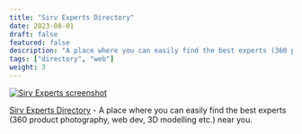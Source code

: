 ```yaml
---
title: "Sirv Experts Directory"
date: 2023-08-01
draft: false
featured: false
description: "A place where you can easily find the best experts (360 product photography, web dev, 3D modelling etc.) near you."
tags: ["directory", "web"]
weight: 3
---
```


<a href="https://experts.sirv.com" target="_blank"><img class="Sirv" data-src="https://cdn.earthroulette.com/varyvoda/experts.png" src="https://cdn.earthroulette.com/varyvoda/experts.png?q=10" alt="Sirv Experts screenshot"></a>

[Sirv Experts Directory](https://experts.sirv.com) - A place where you can easily find the best experts (360 product photography, web dev, 3D modelling etc.) near you.

<script src="https://scripts.sirv.com/sirvjs/v3/sirv.js?modules=lazyimage"></script>
